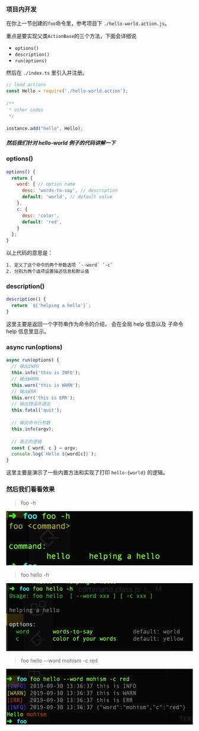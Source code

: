 ### 项目内开发

在你上一节创建的`foo`命令里，参考项目下 `./hello-world.action.js`。

重点是要实现父类`ActionBase`的三个方法，下面会详细说

- `options()`
- `description()`
- `run(options)`

然后在 `./index.ts` 里引入并注册。

```javascript
// load actions
const Hello = require('./hello-world.action');

/**
 * other codes 
 */

instance.add("hello", Hello);
```

##### 然后我们针对 hello-world 例子的代码讲解一下

### options()

```javascript
options() {
  return {
    word: { // option name
      desc: 'words-to-say', // description
      default: 'world', // default value
    },
    c: {
      desc: 'color',
      default: 'red',
    }
  };
}

```

以上代码的意思是：

    1. 定义了这个命令的两个参数选项 `--word` `-c`
    2. 分别为两个选项设置描述信息和默认值

### description()

```javascript
description() {
  return `${'helping a hello'}`;
}
```

这里主要是返回一个字符串作为命令的介绍，
会在全局 help 信息以及 子命令 help 信息里显示。

### async run(options)

```javascript
async run(options) {
  // 输出INFO
  this.info('this is INFO');
  // 输出WARN
  this.warn('this is WARN');
  // 输出ERR
  this.err('this is ERR');
  // 输出错误并退出
  this.fatal('quit');

  // 输出命令行参数
  this.info(argv);

  // 真正的逻辑
  const { word, c } = argv;
  console.log(`Hello ${word[c]}`);
}
```

这里主要是演示了一些内置方法和实现了打印 `hello-{world}` 的逻辑。

### 然后我们看看效果 

> foo -h

![](../../assets/1.png)

> foo hello -h

![](../../assets/2.png)

> foo hello --word mohism -c red

![](../../assets/3.png)
